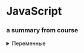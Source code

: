 <!-- 
<details> <summary>  HTML </summary>  </details> 
-->

# JavaScript
###  a summary from course

<details> <summary>  Переменные </summary> 

  Обьявление переменной: 
  
    let fistname='Jonas'

  Где fistname - переменная и Джонас - информация в ней. Подходит пример коробки - то какое значение мы ей дали и как подписали. <strong>Общая практика - в названии переменной с нескольких слов писать первое - с маленькой и второе - с большой. Правило camelCase. И в целом не называть переменные с большой буквы </strong>
  
</details> 

